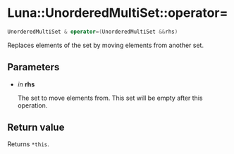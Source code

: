 # Luna::UnorderedMultiSet::operator=

```c++
UnorderedMultiSet & operator=(UnorderedMultiSet &&rhs)
```

Replaces elements of the set by moving elements from another set. 



## Parameters
* *in* **rhs**

    The set to move elements from. This set will be empty after this operation. 

## Return value
Returns `*this`. 

